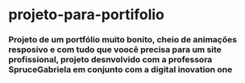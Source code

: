 # projeto-para-portifolio

<h3>Projeto de um portfólio muito bonito, cheio de animações resposivo e com tudo que voocê precisa para um site profissional, projeto desnvolvido com a professora SpruceGabriela 
em conjunto com a digital inovation one </h3>
